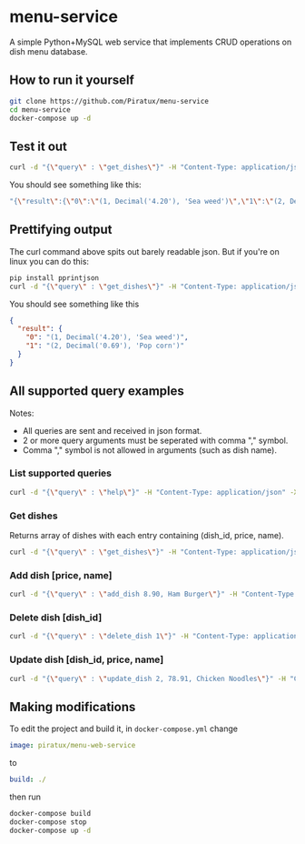 # menu-service
A simple Python+MySQL web service that implements CRUD operations on dish menu database.

## How to run it yourself
```bash
git clone https://github.com/Piratux/menu-service
cd menu-service
docker-compose up -d
```

## Test it out
```bash
curl -d "{\"query\" : \"get_dishes\"}" -H "Content-Type: application/json" -X POST http://127.0.0.1:5000/process
```
You should see something like this:
```bash
"{\"result\":{\"0\":\"(1, Decimal('4.20'), 'Sea weed')\",\"1\":\"(2, Decimal('0.69'), 'Pop corn')\"}}"
```

## Prettifying output
The curl command above spits out barely readable json. But if you're on linux you can do this:
```bash
pip install pprintjson
curl -d "{\"query\" : \"get_dishes\"}" -H "Content-Type: application/json" -X POST http://127.0.0.1:5000/process | python3 -c 'x = input(); x = x.replace(r"""\"""", "\""); x = x[1:len(x)-1:]; print(x)' | pprintjson
```
You should see something like this
```json
{
  "result": {
    "0": "(1, Decimal('4.20'), 'Sea weed')",
    "1": "(2, Decimal('0.69'), 'Pop corn')"
  }
}
```

## All supported query examples
Notes:
- All queries are sent and received in json format.
- 2 or more query arguments must be seperated with comma "," symbol.
- Comma "," symbol is not allowed in arguments (such as dish name).
### List supported queries
```bash
curl -d "{\"query\" : \"help\"}" -H "Content-Type: application/json" -X POST http://127.0.0.1:5000/process
```
### Get dishes
Returns array of dishes with each entry containing (dish_id, price, name).
```bash
curl -d "{\"query\" : \"get_dishes\"}" -H "Content-Type: application/json" -X POST http://127.0.0.1:5000/process
```
### Add dish [price, name]
```bash
curl -d "{\"query\" : \"add_dish 8.90, Ham Burger\"}" -H "Content-Type: application/json" -X POST http://127.0.0.1:5000/process
```
### Delete dish [dish_id]
```bash
curl -d "{\"query\" : \"delete_dish 1\"}" -H "Content-Type: application/json" -X POST http://127.0.0.1:5000/process
```
### Update dish [dish_id, price, name]
```bash
curl -d "{\"query\" : \"update_dish 2, 78.91, Chicken Noodles\"}" -H "Content-Type: application/json" -X POST http://127.0.0.1:5000/process
```

## Making modifications
To edit the project and build it, in `docker-compose.yml` change
```yml
image: piratux/menu-web-service
```
to
```yml
build: ./
```
then run
```bash
docker-compose build
docker-compose stop
docker-compose up -d
```
